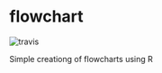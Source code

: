 # flowchart

![travis](https://travis-ci.com/aghaynes/flowchart.svg?token=3En7JHtejF8ywyQBFG5S&branch=master)

Simple creationg of flowcharts using R 
